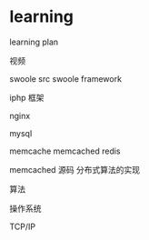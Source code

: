 # learning
learning plan

视频

swoole src
swoole framework

iphp 框架

nginx 

mysql 

memcache memcached redis

memcached 源码  分布式算法的实现

算法

操作系统

TCP/IP

